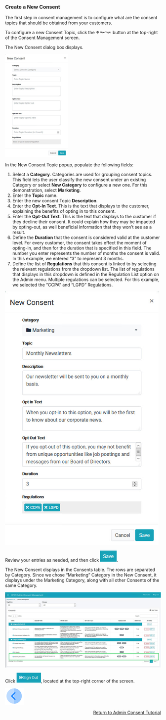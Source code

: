 ### Create a New Consent

The first step in consent management is to configure what are the consent topics that should be obtained from your customers.

To configure a new Consent Topic, click the <img src="../images/08_Consent_new_Icon.png" width="10%" height="10%"> button at the top-right of the Consent Management screen. 

The New Consent dialog box displays.

<img src="../images/08_3_Consent_AdminConsent_Add.jpg" width="40%" height="40%">     

In the New Consent Topic popup, populate the following fields:

1. Select a **Category**. Categories are used for grouping consent topics. This field lets the user classify the new consent under an existing Category or select **New Category** to configure a new one. For this demonstration, select **Marketing**. 
2. Enter the **Topic** name.     
3. Enter the new consent Topic **Description**.    
4. Enter the **Opt-In Text**. This is the text that displays to the customer, explaining the benefits of opting in to this consent.     
5. Enter the **Opt-Out Text**. This is the text that displays to the customer if they decline their consent. It could explain how they may be impacted by opting-out, as well beneficial information that they won’t see as a result.      
6. Define the **Duration** that the consent is considered valid at the customer level. For every customer, the consent takes effect the moment of opting-in, and then for the duration that is specified in this field. The number you enter represents the number of months the consent is valid. In this example, we entered “3” to represent 3 months. 
7. Define the list of **Regulations** that this consent is linked to by selecting the relevant regulations from the dropdown list. The list of regulations that displays in this dropdown is defined in the Regulation List option on the Admin menu. Multiple regulations can be selected. For this example, we selected the “CCPA” and “LGPD” Regulations.

![image](../images/08_18_Consent_AdminConsent_Add_All.jpg)    

Review your entries as needed, and then click ![image](../images/08_ICON_Save.jpg).

The New Consent displays in the Consents table. The rows are separated by Category. Since we chose “Marketing” Category in the New Consent, it displays under the Marketing Category, along with all other Consents of the same Category.

![image](../images/08_5_Consent_AdminConsent_Add10_Callout.jpg)     

Click ![image](../images/08_ICON_SignOut.jpg), located at the top-right corner of the screen.



[![Previous](../images/Previous.png)]( 03_02_Admin_Consent_Login.md)[<p align="right"> Return to Admin Consent Tutorial</p>](03_01_Admin_Consent_Tutorial.md)
